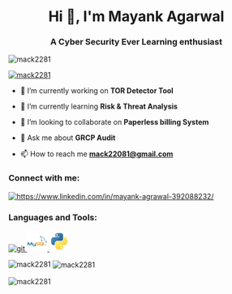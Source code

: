 <h1 align="center">Hi 👋, I'm Mayank Agarwal</h1>
<h3 align="center">A Cyber Security Ever Learning enthusiast</h3>

<p align="left"> <img src="https://komarev.com/ghpvc/?username=mack2281&label=Profile%20views&color=0e75b6&style=flat" alt="mack2281" /> </p>

<p align="left"> <a href="https://github.com/ryo-ma/github-profile-trophy"><img src="https://github-profile-trophy.vercel.app/?username=mack2281" alt="mack2281" /></a> </p>

- 🔭 I’m currently working on **TOR Detector Tool**

- 🌱 I’m currently learning **Risk & Threat Analysis**

- 👯 I’m looking to collaborate on **Paperless billing System**

- 💬 Ask me about **GRCP Audit**

- 📫 How to reach me **mack22081@gmail.com**

<h3 align="left">Connect with me:</h3>
<p align="left">
<a href="https://linkedin.com/in/https://www.linkedin.com/in/mayank-agrawal-392088232/" target="blank"><img align="center" src="https://raw.githubusercontent.com/rahuldkjain/github-profile-readme-generator/master/src/images/icons/Social/linked-in-alt.svg" alt="https://www.linkedin.com/in/mayank-agrawal-392088232/" height="30" width="40" /></a>
</p>

<h3 align="left">Languages and Tools:</h3>
<p align="left"> <a href="https://git-scm.com/" target="_blank" rel="noreferrer"> <img src="https://www.vectorlogo.zone/logos/git-scm/git-scm-icon.svg" alt="git" width="40" height="40"/> </a> <a href="https://www.mysql.com/" target="_blank" rel="noreferrer"> <img src="https://raw.githubusercontent.com/devicons/devicon/master/icons/mysql/mysql-original-wordmark.svg" alt="mysql" width="40" height="40"/> </a> <a href="https://www.python.org" target="_blank" rel="noreferrer"> <img src="https://raw.githubusercontent.com/devicons/devicon/master/icons/python/python-original.svg" alt="python" width="40" height="40"/> </a> </p>

<p><img align="left" src="https://github-readme-stats.vercel.app/api/top-langs?username=mack2281&show_icons=true&locale=en&layout=compact" alt="mack2281" /></p>

<p>&nbsp;<img align="center" src="https://github-readme-stats.vercel.app/api?username=mack2281&show_icons=true&locale=en" alt="mack2281" /></p>

<p><img align="center" src="https://github-readme-streak-stats.herokuapp.com/?user=mack2281&" alt="mack2281" /></p>
